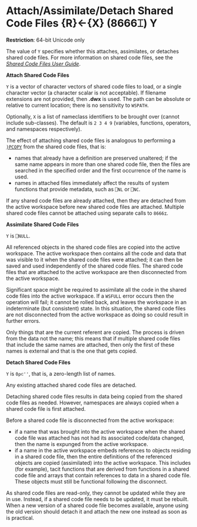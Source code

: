 
<!-- Hidden search keywords -->
<div style="display: none;">
  8666⌶
</div>


<h1 class="heading"><span class="name">Attach/Assimilate/Detach Shared Code Files</span> <span class="command">{R}←{X} (8666⌶) Y</span></h1>

**Restriction**: 64-bit Unicode only

The value of `Y` specifies whether this attaches, assimilates, or detaches shared code files. For more information on shared code files, see the [_Shared Code Files User Guide_](../../../../files/Shared_Code_Files_User_Guide.pdf).

**Attach Shared Code Files**

`Y` is a vector of character vectors of shared code files to load, or a single character vector (a character scalar is not acceptable). If filename extensions are not provided, then **.dwx** is used. The path can be absolute or relative to current location; there is no sensitivity to `WSPATH`.

Optionally, `X` is a list of nameclass identifiers to be brought over (cannot include sub-classes). The default is `2 3 4 9` (variables, functions, operators, and namespaces respectively).

The effect of attaching shared code files is analogous to performing a [`)PCOPY`](../../../system-commands/pcopy.md) from the shared code files, that is:

- names that already have a definition are preserved unaltered; if the same name appears in more than one shared code file, then the files are searched in the specified order and the first occurrence of the name is used.
- names in attached files immediately affect the results of system functions that provide metadata, such as `⎕NL` or `⎕NC`.

If any shared code files are already attached, then they are detached from the active workspace before new shared code files are attached. Multiple shared code files cannot be attached using separate calls to `8666⌶`.

**Assimilate Shared Code Files**

`Y` is `⎕NULL`.

All referenced objects in the shared code files are copied into the active workspace. The active workspace then contains all the code and data that was visible to it when the shared code files were attached; it can then be saved and used independently of the shared code files. The shared code files that are attached to the active workspace are then disconnected from the active workspace.

Significant space might be required to assimilate all the code in the shared code files into the active workspace. If a `WSFULL` error occurs then the operation will fail; it cannot be rolled back, and leaves the workspace in an indeterminate (but consistent) state. In this situation, the shared code files are not disconnected from the active workspace as doing so could result in further errors.

Only things that are the current referent are copied. The process is driven from the data not the name; this means that if multiple shared code files that include the same names are attached, then only the first of these names is external and that is the one that gets copied.

**Detach Shared Code Files**

`Y` is `0⍴⊂''`, that is, a zero-length list of names.

Any existing attached shared code files are detached.

Detaching shared code files results in data being copied from the shared code files as needed. However, namespaces are always copied when a shared code file is first attached.

Before a shared code file is disconnected from the active workspace:

- if a name that was brought into the active workspace when the shared code file was attached has not had its associated code/data changed, then the name is expunged from the active workspace.
- if a name in the active workspace embeds references to objects residing in a shared code file, then the entire definitions of the referenced objects are copied (assimilated) into the active workspace. This includes (for example), tacit functions that are derived from functions in a shared code file and arrays that contain references to data in a shared code file. These objects must still be functional following the disconnect.

As shared code files are read-only, they cannot be updated while they are in use. Instead, if a shared code file needs to be updated, it must be rebuilt. When a new version of a shared code file becomes available, anyone using the old version should detach it and attach the new one instead as soon as is practical.
